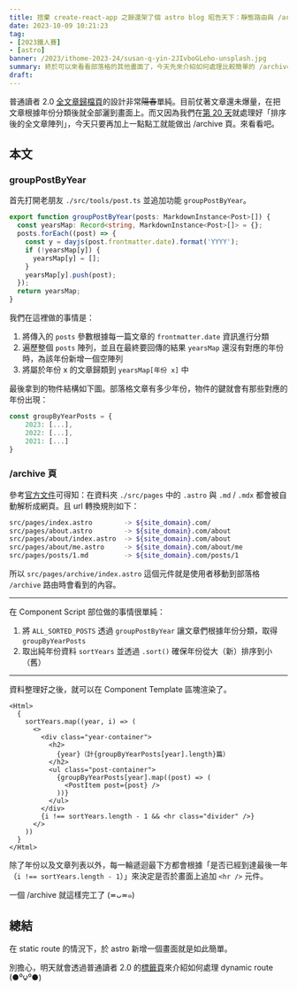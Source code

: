 ```yaml
---
title: 捨棄 create-react-app 之餘還架了個 astro blog 昭告天下：靜態路由與 /archive
date: 2023-10-09 10:21:23
tag:
- [2023鐵人賽]
- [astro]
banner: /2023/ithome-2023-24/susan-q-yin-2JIvboGLeho-unsplash.jpg
summary: 終於可以來看看部落格的其他畫面了，今天先來介紹如何處理比較簡單的 /archive 頁
draft:
---
```


普通讀者 2.0 [全文章歸檔頁](/archive)的設計非常~~陽春~~單純。目前仗著文章還未爆量，在把文章根據年份分類後就全部灑到畫面上。而又因為我們在[第 20 天](/2023/ithome-2023-20)就處理好「排序後的全文章陣列」，今天只要再加上一點點工就能做出 /archive 頁。來看看吧。

## 本文

### groupPostByYear

首先打開老朋友 `./src/tools/post.ts` 並追加功能 `groupPostByYear`。

```ts
export function groupPostByYear(posts: MarkdownInstance<Post>[]) {
  const yearsMap: Record<string, MarkdownInstance<Post>[]> = {};
  posts.forEach((post) => {
    const y = dayjs(post.frontmatter.date).format('YYYY');
    if (!yearsMap[y]) {
      yearsMap[y] = [];
    }
    yearsMap[y].push(post);
  });
  return yearsMap;
}
```

我們在這裡做的事情是：

1. 將傳入的 `posts` 參數根據每一篇文章的 `frontmatter.date` 資訊進行分類
2. 遍歷整個 `posts` 陣列，並且在最終要回傳的結果 `yearsMap` 還沒有對應的年份時，為該年份新增一個空陣列
3. 將屬於年份 x 的文章歸類到 `yearsMap[年份 x]` 中

最後拿到的物件結構如下圖。部落格文章有多少年份，物件的鍵就會有那些對應的年份出現：

```ts
const groupByYearPosts = {
	2023: [...],
	2022: [...],
	2021: [...]
}
```

### /archive 頁

參考[官方文件](https://docs.astro.build/en/core-concepts/routing/#static-routes)可得知：在資料夾 `./src/pages` 中的 `.astro` 與 `.md` / `.mdx` 都會被自動解析成網頁。且 url 轉換規則如下：

```bash
src/pages/index.astro        -> ${site_domain}.com/
src/pages/about.astro        -> ${site_domain}.com/about
src/pages/about/index.astro  -> ${site_domain}.com/about
src/pages/about/me.astro     -> ${site_domain}.com/about/me
src/pages/posts/1.md         -> ${site_domain}.com/posts/1
```

所以 `src/pages/archive/index.astro` 這個元件就是使用者移動到部落格 `/archive` 路由時會看到的內容。

---

在 Component Script 部位做的事情很單純：

1. 將 `ALL_SORTED_POSTS` 透過 `groupPostByYear` 讓文章們根據年份分類，取得 `groupByYearPosts`
2. 取出純年份資料 `sortYears` 並透過 `.sort()` 確保年份從大（新）排序到小（舊）

---

資料整理好之後，就可以在 Component Template 區塊渲染了。

```astro
<Html>
  {
    sortYears.map((year, i) => (
      <>
        <div class="year-container">
          <h2>
            {year}（計{groupByYearPosts[year].length}篇）
          </h2>
          <ul class="post-container">
            {groupByYearPosts[year].map((post) => (
              <PostItem post={post} />
            ))}
          </ul>
        </div>
        {i !== sortYears.length - 1 && <hr class="divider" />}
      </>
    ))
  }
</Html>
```

除了年份以及文章列表以外，每一輪遞迴最下方都會根據「是否已經到達最後一年（`i !== sortYears.length - 1`）」來決定是否於畫面上追加 `<hr />` 元件。

一個 /archive 就這樣完工了 (≖ᴗ≖๑)

## 總結

在 static route 的情況下，於 astro 新增一個畫面就是如此簡單。

別擔心，明天就會透過普通讀者 2.0 的[標籤頁](/tag)來介紹如何處理 dynamic route (●⁰౪⁰●)
